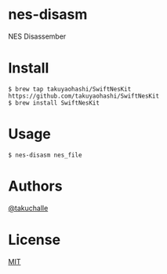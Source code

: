 # nes-disasm

NES Disassember

# Install

```
$ brew tap takuyaohashi/SwiftNesKit https://github.com/takuyaohashi/SwiftNesKit
$ brew install SwiftNesKit
```

# Usage

```
$ nes-disasm nes_file 
```

# Authors

[@takuchalle](https://twitter.com/takuchalle)

# License

[MIT](https://github.com/takuyaohashi/SwiftNesKit/blob/master/LICENSE)
